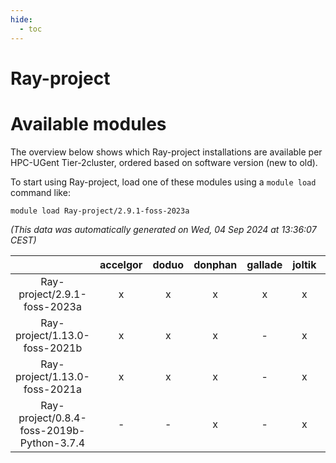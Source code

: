 ```yaml
---
hide:
  - toc
---
```


Ray-project
===========

# Available modules


The overview below shows which Ray-project installations are available per HPC-UGent Tier-2cluster, ordered based on software version (new to old).

To start using Ray-project, load one of these modules using a `module load` command like:

```shell
module load Ray-project/2.9.1-foss-2023a
```

*(This data was automatically generated on Wed, 04 Sep 2024 at 13:36:07 CEST)*  

| |accelgor|doduo|donphan|gallade|joltik|shinx|skitty|
| :---: | :---: | :---: | :---: | :---: | :---: | :---: | :---: |
|Ray-project/2.9.1-foss-2023a|x|x|x|x|x|x|x|
|Ray-project/1.13.0-foss-2021b|x|x|x|-|x|-|x|
|Ray-project/1.13.0-foss-2021a|x|x|x|-|x|-|x|
|Ray-project/0.8.4-foss-2019b-Python-3.7.4|-|-|x|-|x|-|x|
